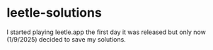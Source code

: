 # leetle-solutions

I started playing leetle.app the first day it was released but only now (1/9/2025) decided to save my solutions. 
